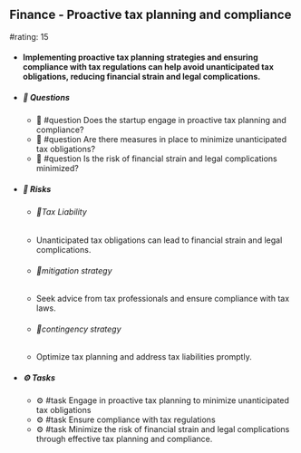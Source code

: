 ## Finance - Proactive tax planning and compliance
#rating: 15
- #### Implementing proactive tax planning strategies and ensuring compliance with tax regulations can help avoid unanticipated tax obligations, reducing financial strain and legal complications.
- ##### 💭 Questions
  - 💭 #question Does the startup engage in proactive tax planning and compliance?
  - 💭 #question Are there measures in place to minimize unanticipated tax obligations?
  - 💭 #question Is the risk of financial strain and legal complications minimized?
- ##### 🚨 Risks
  - ###### 🚨Tax Liability
  - Unanticipated tax obligations can lead to financial strain and legal complications.
  - ###### 🚨mitigation strategy
  - Seek advice from tax professionals and ensure compliance with tax laws.
  - ###### 🚨contingency strategy
  - Optimize tax planning and address tax liabilities promptly.
- ##### ⚙️ Tasks
  - ⚙️ #task Engage in proactive tax planning to minimize unanticipated tax obligations
  - ⚙️ #task  Ensure compliance with tax regulations
  - ⚙️ #task  Minimize the risk of financial strain and legal complications through effective tax planning and compliance.


